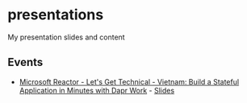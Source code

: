 # presentations
My presentation slides and content


## Events
- [Microsoft Reactor - Let's Get Technical - Vietnam: Build a Stateful Application in Minutes with Dapr Work](https://developer.microsoft.com/en-us/reactor/events/20488/) - [Slides](slides/MicrosoftReactor_11Aug2023/BuildStatefulApplicationWithDaprWorkflow_v1.0.0_11Aug2023.pdf)